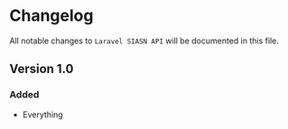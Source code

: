 # Changelog

All notable changes to `Laravel SIASN API` will be documented in this file.

## Version 1.0

### Added
- Everything
